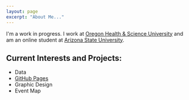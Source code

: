 ```yaml
---
layout: page
excerpt: "About Me..."
---
```


I'm a work in progress. I work at [Oregon Health & Science University](https://www.ohsu.edu/xd/) and am an online student at [Arizona State University](https://asuonline.asu.edu/).

## Current Interests and Projects:

- Data
- [GitHub Pages](http://djohnso36.github.io)
- Graphic Design
- Event Map
